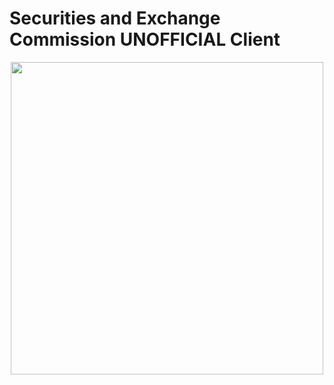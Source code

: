 # Securities and Exchange Commission UNOFFICIAL Client

<p align="center">
  <img width="500" height="500" src="https://upload.wikimedia.org/wikipedia/commons/5/54/United_States_Securities_and_Exchange_Commission.svg">
</p>